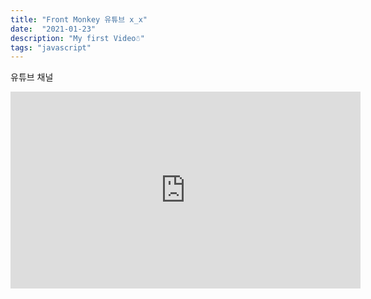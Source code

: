 ```yaml
---
title: "Front Monkey 유튜브 x_x"
date:  "2021-01-23"
description: "My first Video☃︎"
tags: "javascript"
---
```


유튜브 채널
<iframe width="560" height="315" src="https://www.youtube.com/embed/-1mJGh627R4" frameborder="0" allow="accelerometer; autoplay; clipboard-write; encrypted-media; gyroscope; picture-in-picture" allowfullscreen></iframe>